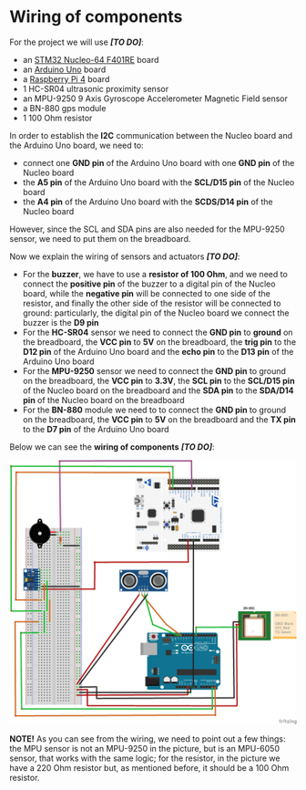 # Wiring of components
For the project we will use ***[TO DO]***:
- an [STM32 Nucleo-64 F401RE](https://www.st.com/en/evaluation-tools/nucleo-f401re.html) board
- an [Arduino Uno](https://store.arduino.cc/arduino-uno-rev3) board
- a [Raspberry Pi 4](https://www.raspberrypi.org/products/raspberry-pi-4-model-b/) board
- 1 HC-SR04 ultrasonic proximity sensor
- an MPU-9250 9 Axis Gyroscope Accelerometer Magnetic Field sensor
- a BN-880 gps module
- 1 100 Ohm resistor

In order to establish the **I2C** communication between the Nucleo board and the Arduino Uno board, we need to:
- connect one **GND pin** of the Arduino Uno board with one **GND pin** of the Nucleo board
- the **A5 pin** of the Arduino Uno board with the **SCL/D15 pin** of the Nucleo board
- the **A4 pin** of the Arduino Uno board with the **SCDS/D14 pin** of the Nucleo board

However, since the SCL and SDA pins are also needed for the MPU-9250 sensor, we need to put them on the breadboard.

Now we explain the wiring of sensors and actuators ***[TO DO]***:
- For the **buzzer**, we have to use a **resistor of 100 Ohm**, and we need to connect the **positive pin** of the buzzer to a digital pin of the Nucleo board, while the **negative pin** will be connected to one side of the resistor, and finally the other side of the resistor will be connected to ground: particularly, the digital pin of the Nucleo board we connect the buzzer is the **D9 pin**
- For the **HC-SR04** sensor we need to connect the **GND pin** to **ground** on the breadboard, the **VCC pin** to **5V** on the breadboard, the **trig pin** to the **D12 pin** of the Arduino Uno board and the **echo pin** to the **D13 pin** of the Arduino Uno board
- For the **MPU-9250** sensor we need to connect the **GND pin** to ground on the breadboard, the **VCC pin** to **3.3V**, the **SCL pin** to the **SCL/D15 pin** of the Nucleo board on the breadboard and the **SDA pin** to the **SDA/D14 pin** of the Nucleo board on the breadboard
- For the **BN-880** module we need to to connect the **GND pin** to ground on the breadboard, the **VCC pin** to **5V** on the breadboard and the **TX pin** to the **D7 pin** of the Arduino Uno board

Below we can see the **wiring of components** ***[TO DO]***:

![img](https://github.com/IlKaiser/IoT_Group-Project/blob/main/circuit/circuit_bb.png)

**NOTE!** As you can see from the wiring, we need to point out a few things: the MPU sensor is not an MPU-9250 in the picture, but is an MPU-6050 sensor, that works with the same logic; for the resistor, in the picture we have a 220 Ohm resistor but, as mentioned before, it should be a 100 Ohm resistor.
